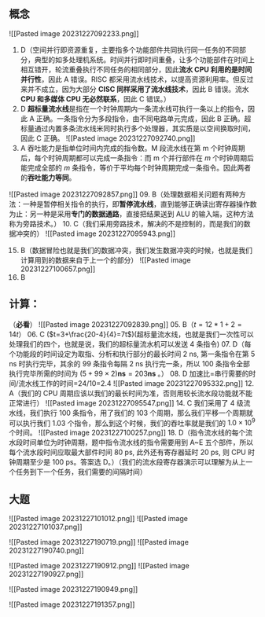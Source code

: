 ## 概念
![[Pasted image 20231227092233.png]]
1. D（空间并行即资源重复，主要指多个功能部件共同执行同一任务的不同部分，典型的如多处理机系统。时间并行即时间重叠，让多个功能部件在时间上相互错开，轮流重叠执行不同任务的相同部分，因此**流水 CPU 利用的是时间并行性**，因此 A 错误。RISC 都采用流水线技术，以提高资源利用率。但反过来并不成立，因为大部分 **CISC 同样采用了流水线技术**，因此 B 错误。流水 **CPU 和多媒体 CPU 无必然联系**，因此 C 错误。）
2. D **超标量流水线**是指在一个时钟周期内一条流水线可执行一条以上的指令，因此 A 正确。一条指令分为多段指令，由不同电路单元完成，因此 B 正确。超标量通过内置多条流水线米同时执行多个处理器，其实质是以空间换取时间，因此 C 正确。
![[Pasted image 20231227092740.png]]
04. A 吞吐能力是指单位时间内完成的指令数。M 段流水线在第 m 个时钟周期后，每个时钟周期都可以完成一条指令：而 m 个并行部件在 $m$ 个时钟周期后能完成全部的 $m$ 条指令，等价于平均每个时钟周期完成一条指令。因此两者的**吞吐能力等同**。

![[Pasted image 20231227092857.png]]
09. B（处理数据相关问题有两种方法：一种是暂停相关指令的执行，即**暂停流水线**，直到能够正确读出寄存器操作数为止：另一种是采用**专门的数据通路**，直接把结果送到 ALU 的输入端，这种方法称为旁路技术。）
10. C（我们采用旁路技术，解决的不是控制的，而是我们的数据冲突的）
![[Pasted image 20231227095943.png]]

15. B（数据冒险也就是我们的数据冲突，我们发生数据冲突的时候，也就是我们计算用到的数据来自于上一个的部分）
![[Pasted image 20231227100657.png]]
20. B
## 计算：
（**必看**）
![[Pasted image 20231227092839.png]]
05. B（$t=12 * 1+2=14t$）
06. C ($t=3+\frac{20-4}{4}=7t$)(超标量流水线，也就是我们一次性可以处理我们的四个，也就是说，我们的超标量流水机可以发送 4 条指令)
07. D（每个功能段的时间设定为取指、分析和执行部分的最长时间 2 ns, 第一条指令在第 5 ns 时执行完毕，其余的 99 条指令每隔 2 ns 执行完一条，所以 100 条指令全部执行完毕所需的时间为 $(5+99\times2)\mathbf{ns}=203\mathbf{ns}$ 。）
08. D 加速比=串行需要的时间/流水线工作的时间=24/10=2.4
![[Pasted image 20231227095332.png]]
12. A（我们的 CPU 周期应该以我们的最长时间为准，否则用较长流水段功能就不能正常进行）
![[Pasted image 20231227095547.png]]
14. C 我们采用了 4 级流水线，我们执行 100 条指令，用了我们的 103 个周期，那么我们平移一个周期就可以执行我们 1.03 个指令，那么到这个时候，我们的吞吐率就是我们的 $1.0\times{1}0^9$ 个时间。
![[Pasted image 20231227100257.png]]
18. D（指令流水线的每个流水段时间单位为时钟周期，题中指令流水线的指令需要用到 A~E 五个部件，所以每个流水段时间应取最大部件时间 80 ps, 此外还有寄存器延时 20 ps, 则 CPU 时钟周期至少是 100 ps。答案选 D。）（我们的流水段寄存器演示可以理解为从上一个任务到下一个任务，我们需要的间隔时间）

## 大题
![[Pasted image 20231227101012.png]]
![[Pasted image 20231227101037.png]]

![[Pasted image 20231227190719.png]]
![[Pasted image 20231227190740.png]]

![[Pasted image 20231227190912.png]]
![[Pasted image 20231227190927.png]]


![[Pasted image 20231227190949.png]]

![[Pasted image 20231227191357.png]]
